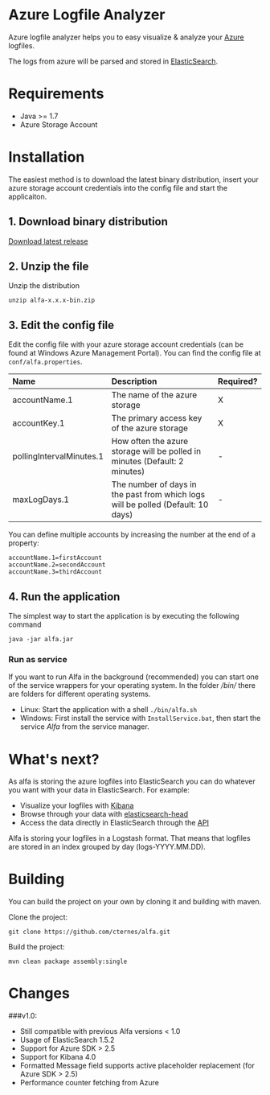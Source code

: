 Azure Logfile Analyzer
====

Azure logfile analyzer helps you to easy visualize & analyze your [Azure](https://azure.microsoft.com) logfiles.

The logs from azure will be parsed and stored in [ElasticSearch](http://www.elasticsearch.org/).

Requirements
===

 * Java >= 1.7
 * Azure Storage Account

Installation
===

The easiest method is to download the latest binary distribution, insert your azure storage account credentials into the config file and start the applicaiton.

## 1. Download binary distribution

[Download latest release](https://github.com/cternes/alfa/releases/latest)

## 2. Unzip the file

Unzip the distribution

    unzip alfa-x.x.x-bin.zip
    
## 3. Edit the config file

Edit the config file with your azure storage account credentials (can be found at Windows Azure Management Portal). You can find the config file at `conf/alfa.properties`.

| Name | Description | Required?
|:-----------|:------------|:------------|
| accountName.1 | The name of the azure storage | X 
| accountKey.1 | The primary access key of the azure storage | X
| pollingIntervalMinutes.1 | How often the azure storage will be polled in minutes (Default: 2 minutes)  | - 
| maxLogDays.1 | The number of days in the past from which logs will be polled (Default: 10 days) | - 
 
You can define multiple accounts by increasing the number at the end of a property:

    accountName.1=firstAccount
	accountName.2=secondAccount
	accountName.3=thirdAccount

## 4. Run the application

The simplest way to start the application is by executing the following command

    java -jar alfa.jar

### Run as service

If you want to run Alfa in the background (recommended) you can start one of the service wrappers for your operating system.
In the folder */bin/* there are folders for different operating systems.

* Linux: Start the application with a shell	`./bin/alfa.sh`
* Windows: First install the service with `InstallService.bat`, then start the service *Alfa* from the service manager.
 
    
What's next?
===

As alfa is storing the azure logfiles into ElasticSearch you can do whatever you want with your data in ElasticSearch. For example:

  * Visualize your logfiles with [Kibana](http://www.elasticsearch.org/overview/kibana/)
  * Browse through your data with [elasticsearch-head](http://mobz.github.io/elasticsearch-head/)
  * Access the data directly in ElasticSearch through the [API](http://www.elasticsearch.org/guide/en/elasticsearch/reference/current/search.html)

Alfa is storing your logfiles in a Logstash format. That means that logfiles are stored in an index grouped by day (logs-YYYY.MM.DD).

Building
====

You can build the project on your own by cloning it and building with maven.

Clone the project:

    git clone https://github.com/cternes/alfa.git
    
Build the project:

    mvn clean package assembly:single

Changes
===

###v1.0:

- Still compatible with previous Alfa versions < 1.0 
- Usage of ElasticSearch 1.5.2
- Support for Azure SDK > 2.5
- Support for Kibana 4.0
- Formatted Message field supports active placeholder replacement (for Azure SDK > 2.5)
- Performance counter fetching from Azure